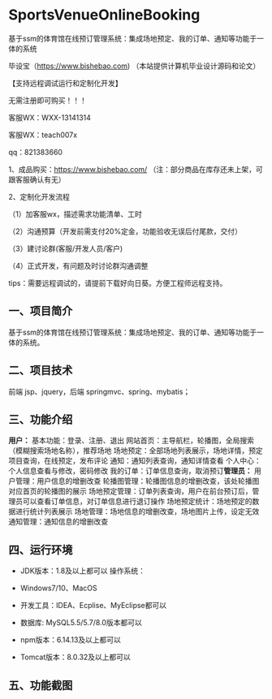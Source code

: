 # SportsVenueOnlineBooking
 基于ssm的体育馆在线预订管理系统：集成场地预定、我的订单、通知等功能于一体的系统

毕设宝（https://www.bishebao.com) （本站提供计算机毕业设计源码和论文）

【支持远程调试运行和定制化开发】

无需注册即可购买！！！

客服WX：WXX-13141314

客服WX：teach007x

qq：821383660


1、成品购买：https://www.bishebao.com/ （注：部分商品在库存还未上架，可跟客服确认有无）

2、定制化开发流程

（1）加客服wx，描述需求功能清单、工时

（2）沟通预算（开发前需支付20%定金，功能验收无误后付尾款，交付）

（3）建讨论群(客服/开发人员/客户)

（4）正式开发，有问题及时讨论群沟通调整

tips：需要远程调试的，请提前下载好向日葵。方便工程师远程支持。
<h2>一、项目简介</h2>
基于ssm的体育馆在线预订管理系统：集成场地预定、我的订单、通知等功能于一体的系统。
<h2>二、项目技术</h2>
前端 jsp、jquery，后端 springmvc、spring、mybatis；
<h2>三、功能介绍</h2>
<div class="markdown-heading" dir="auto">
<div class="markdown-heading" dir="auto"><strong>用户：</strong>
基本功能：登录、注册、退出
网站首页：主导航栏，轮播图，全局搜索（模糊搜索场地名称），推荐场地
场地预定：全部场地列表展示，场地详情，预定项目查询，在线预定，发布评论
通知：通知列表查询，通知详情查看
个人中心：个人信息查看与修改，密码修改
我的订单：订单信息查询，取消预订<strong>管理员：</strong>
用户管理：用户信息的增删改查
轮播图管理：轮播图信息的增删改查，该处轮播图对应首页的轮播图的展示
场地预定管理：订单列表查询，用户在前台预订后，管理员可以查看订单信息，对订单信息进行退订操作
场地预定统计：场地预定的数据进行统计列表展示
场地管理：场地信息的增删改查，场地图片上传，设定无效
通知管理：通知信息的增删改查

</div>
</div>
<h2>四、运行环境</h2>
<ul dir="auto">
 	<li>
<p dir="auto">JDK版本：1.8及以上都可以 操作系统：</p>
</li>
 	<li>
<p dir="auto">Windows7/10、MacOS</p>
</li>
 	<li>
<p dir="auto">开发工具：IDEA、Ecplise、MyEclipse都可以</p>
</li>
 	<li>
<p dir="auto">数据库: MySQL5.5/5.7/8.0版本都可以</p>
</li>
 	<li>
<p dir="auto">npm版本：6.14.13及以上都可以</p>
</li>
 	<li>
<p dir="auto">Tomcat版本：8.0.32及以上都可以</p>
</li>
</ul>
<h2>五、功能截图</h2>
<img class="aligncenter size-full wp-image" src="https://www.bishebao.com/wp-content/uploads/2024/07/Java毕业设计-基于ssm的体育馆在线预订管理系统/result/image_1_1.png" alt="" />
<img class="aligncenter size-full wp-image" src="https://www.bishebao.com/wp-content/uploads/2024/07/Java毕业设计-基于ssm的体育馆在线预订管理系统/result/image_2_2.png" alt="" />
<img class="aligncenter size-full wp-image" src="https://www.bishebao.com/wp-content/uploads/2024/07/Java毕业设计-基于ssm的体育馆在线预订管理系统/result/image_3_3.png" alt="" />
<img class="aligncenter size-full wp-image" src="https://www.bishebao.com/wp-content/uploads/2024/07/Java毕业设计-基于ssm的体育馆在线预订管理系统/result/image_4_4.png" alt="" />
<img class="aligncenter size-full wp-image" src="https://www.bishebao.com/wp-content/uploads/2024/07/Java毕业设计-基于ssm的体育馆在线预订管理系统/result/image_5_5.png" alt="" />
<img class="aligncenter size-full wp-image" src="https://www.bishebao.com/wp-content/uploads/2024/07/Java毕业设计-基于ssm的体育馆在线预订管理系统/result/image_6_6.png" alt="" />
<img class="aligncenter size-full wp-image" src="https://www.bishebao.com/wp-content/uploads/2024/07/Java毕业设计-基于ssm的体育馆在线预订管理系统/result/image_7_7.png" alt="" />
<img class="aligncenter size-full wp-image" src="https://www.bishebao.com/wp-content/uploads/2024/07/Java毕业设计-基于ssm的体育馆在线预订管理系统/result/image_8_8.png" alt="" />